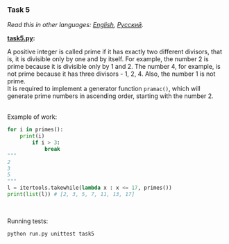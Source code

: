 ### Task 5

*Read this in other languages: [English](README.md), [Русский](README.ru.md).*

<b> [task5.py](./task5.py): </b><br>

A positive integer is called prime if it has exactly two different divisors, that is, it is divisible only by
one and by itself. For example, the number 2 is prime because it is divisible only by 1 and 2. The number 4,
for example, is not prime because it has three divisors - 1, 2, 4. Also, the number 1 is not prime. <br>
It is required to implement a generator function `pramac()`, which will generate prime numbers in ascending
order, starting with the number 2. <br><br>

Example of work:
```python
for i in primes(): 
    print(i)
        if i > 3: 
            break
"""
2
3
5
"""
l = itertools.takewhile(lambda x : x <= 17, primes())
print(list(l)) # [2, 3, 5, 7, 11, 13, 17]
```
<br>

Running tests:
```bash
python run.py unittest task5
```